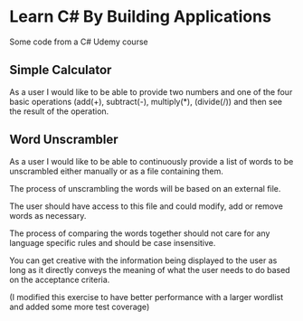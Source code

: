 # Learn C\# By Building Applications
Some code from a C# Udemy course

## Simple Calculator
As a user I would like to be able to provide two numbers and one of the four basic operations (add(+), subtract(-), multiply(*), (divide(/)) and then see the result of the operation.

## Word Unscrambler

As a user I would like to be able to continuously provide a list of words to be unscrambled either manually or as a file containing them. 

The process of unscrambling the words will be based on an external file. 

The user should have access to this file and could modify, add or remove words as necessary. 

The process of comparing the words together should not care for any language specific rules and should be case insensitive.

You can get creative with the information being displayed to the user as long as it directly conveys the meaning of what the user needs to do based on the acceptance criteria.

(I modified this exercise to have better performance with a larger wordlist and added some more test coverage)